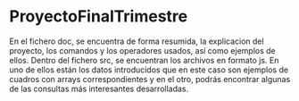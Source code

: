 # ProyectoFinalTrimestre
En el fichero doc, se encuentra de forma resumida, la explicacion del proyecto,  los comandos y los operadores usados, así como ejemplos de ellos.
Dentro del fichero src, se encuentran los archivos en formato js. En uno de ellos están los datos introducidos que en este caso son ejemplos de cuadros con arrays correspondientes y en el otro, podrás encontrar algunas de las consultas más interesantes desarrolladas.
